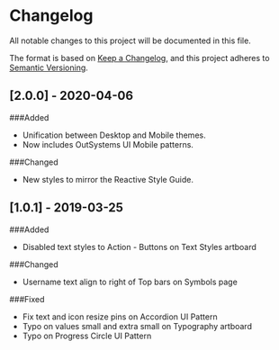 # Changelog
All notable changes to this project will be documented in this file.

The format is based on [Keep a Changelog](https://keepachangelog.com/en/1.0.0/),
and this project adheres to [Semantic Versioning](https://semver.org/spec/v2.0.0.html).

## [2.0.0] - 2020-04-06

###Added
- Unification between Desktop and Mobile themes.
- Now includes OutSystems UI Mobile patterns.

 ###Changed
 - New styles to mirror the Reactive Style Guide.


## [1.0.1] - 2019-03-25

###Added
- Disabled text styles to Action - Buttons on Text Styles artboard

###Changed
- Username text align to right of Top bars on Symbols page

###Fixed
- Fix text and icon resize pins on Accordion UI Pattern
- Typo on values small and extra small on Typography artboard
- Typo on Progress Circle UI Pattern
